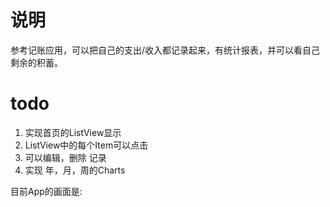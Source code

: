 # 说明 #

参考记账应用，可以把自己的支出/收入都记录起来，有统计报表，并可以看自己剩余的积蓄。

# todo #
1. 实现首页的ListView显示
2. ListView中的每个Item可以点击
3. 可以编辑，删除 记录
4. 实现 年，月，周的Charts

目前App的画面是:
